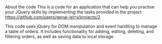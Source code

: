 About the code
This is a code for an application that can help you practise your JQuery skills by implementing the tasks provided in the project https://github.com/users/genai-jerry/projects/2

This code uses jQuery for DOM manipulation and event handling to manage a table of orders. It includes functionality for adding, editing, deleting, and filtering orders, as well as saving data to local storage.